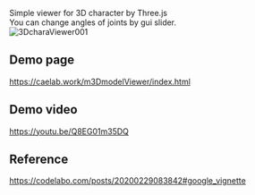 Simple viewer for 3D character by Three.js  
You can change angles of joints by gui slider.   
![3DcharaViewer001](https://github.com/user-attachments/assets/feb0118c-b2e0-4f77-b651-42a3606790f0)  

## Demo page  
https://caelab.work/m3DmodelViewer/index.html  
  
## Demo video  
https://youtu.be/Q8EG01m35DQ
  
## Reference  
https://codelabo.com/posts/20200229083842#google_vignette
